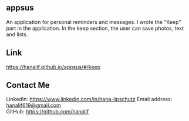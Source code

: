 ## appsus
An application for personal reminders and messages. I wrote the "Keep" part in the application. In the keep section, the user can save photos, text and lists. 

## Link
https://hanalif.github.io/appsus/#/keep

## Contact Me
LinkedIn: https://www.linkedin.com/in/hana-lipschutz
Email address:   hanalif619@gmail.com 	
GitHub: https://github.com/hanalif

